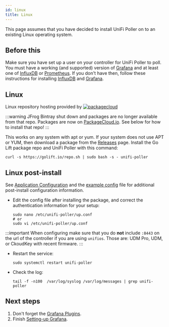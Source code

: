 ```yaml
---
id: linux
title: Linux
---
```


This page assumes that you have decided to install UniFi Poller on to an existing Linux operating system.

## Before this

Make sure you have set up a user on your controller for UniFi Poller to poll. You must have
a working (and supported) version of [Grafana](../dependencies/grafana) and at
least one of [InfluxDB](../dependencies/influxDB) or [Prometheus](../dependencies/prometheus).
If you don't have then, follow these instructions for installing
[InfluxDB](../dependencies/influxdb) and [Grafana](../dependencies/grafana).

## Linux

Linux repository hosting provided by
[![packagecloud](https://docs.golift.io/integrations/packagecloud-full.png "PackageCloud.io")](http://packagecloud.io)

:::warning
JFrog Bintray shut down and packages are no longer available from that repo.
Packages are now on [PackageCloud.io](https://packagecloud.io).
See below for how to install that repo!
:::

This works on any system with apt or yum. If your system does not use APT or YUM,
then download a package from the [Releases](https://github.com/Notifiarr/notifiarr/releases) page.
Install the Go Lift package repo and UniFi Poller with this command:

```shell
curl -s https://golift.io/repo.sh | sudo bash -s - unifi-poller
```

## Linux post-install

See [Application Configuration](../install/configuration) and the
[example config](https://github.com/unifi-poller/unifi-poller/blob/master/examples/up.conf.example)
file for additional post-install configuration information.

- Edit the config file after installing the package, and correct the authentication
  information for your setup:
  ```shell
  sudo nano /etc/unifi-poller/up.conf
  # or  
  sudo vi /etc/unifi-poller/up.conf
  ```

:::important
When configuring make sure that you do **not** include `:8443` on the url of the
controller if you are using `unifios`. Those are: UDM Pro, UDM, or CkoudKey with recent firmware.
:::

- Restart the service:
  ```shell
  sudo systemctl restart unifi-poller
  ```
- Check the log:
  ```shell
  tail -f -n100  /var/log/syslog /var/log/messages | grep unifi-poller
  ```

## Next steps

1. Don't forget the [Grafana Plugins](../dependencies/grafana#plugins).
1. Finish [Setting-up Grafana](../install/grafana).
